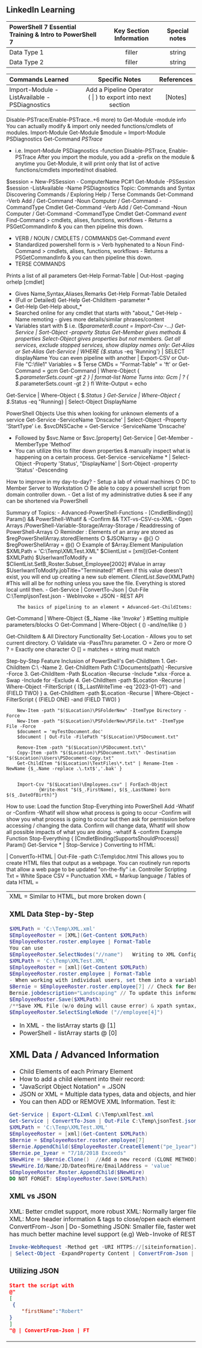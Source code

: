 ## LinkedIn Learning 

| PowerShell 7 Essential Training & Intro to PowerShell 7  | Key Section Information |  Special notes   |
|:------------------|:----------:|:----------:|
| Data Type 1       | filler | string |
| Data Type 2       | filler | string |


| Commands Learned   | Specific Notes   | References   |
| :------------------|:----------:|:----------:|
| Import-Module -ListAvailable  -PSDiagnostics | Add a Pipeline Operator ( &#124; ) to export into next section | [Notes] | [Notes] |



Disable-PSTrace/Enable-PSTrace..+6 more)  to Get-Module -module info
You can actually modify & import only needed functions/cmdlets of modules.	Import-Module
Get-Module
	$module = Import-Module PSDiagnostics
Get-Command *PSTrace*
	
- i.e. Import-Module PSDiagnostics -function Disable-PSTrace, Enable-PSTrace	After you import the module, you add a -prefix on the module & anytime you Get-Module, it will print only that list of active functions/cmdlets imported/not disabled.

$session = New-PSSession - ComputerName PC#1
Get-Module -PSSession $session -ListAvailable -Name PSDiagnostics
Topic: Commands and Syntax	 
Discovering Commands / Exploring Help / Terse Commands	Get-Command -Verb Add / Get-Command -Noun Computer / Get-Command -CommandType Cmdlet
Get-Command -Verb Add / Get-Command -Noun Computer / Get-Command -CommandType Cmdlet Get-Command *event* Find-Command > cmdlets, alises, functions, workflows - Returns a PSGetCommandInfo & you can then pipeline this down.
- VERB / NOUN / CMDLETS / COMMANDS	Get-Command *event* 
- Standardized powershell form is > Verb hyphenated to a Noun	Find-Command > cmdlets, alises, functions, workflows - Returns a PSGetCommandInfo & you can then pipeline this down.
- TERSE COMMANDS



Prints a list of all parameters	Get-Help Format-Table | Out-Host -paging orhelp [cmdlet]
- Gives Name,Syntax,Aliases,Remarks
Get-Help Format-Table Detailed
- (Full or Detailed)
	Get-Help Get-ChildItem -parameter *
- Get-Help	Get-Help about_*  
- Searched online for any cmdlet that starts with "about_"
Get-Help -Name remoting 
	        - gives more details/similar phrases/content
- Variables start with $ i.e. ($_parameterB.count = Import-Csv -…)	Get-Service | Sort-Object -property Status
Get-Member gives methods & properties
Select-Object gives properties but not members.	Get all services, exclude stopped services, show display names only:
Get-Alias or Set-Alias
	Get-Service | WHERE {$_.status -eq 'Running'} | SELECT displayName
You can even pipeline with another | Export-CSV or Out-File "C:\file1"
Variables = $
Terse CMDs = "Format-Table" = 'ft' or Get-Command = gcm
Get-Command | Where-Object { $_.parameterSets.count -gt 2 } | format-list Name
Turns into:
Gcm | ? { $_.parameterSets.count -gt 2 } fl
Write-Output = echo
	
Get-Service | Where-Object { $_.Status }
Get-Service | Where-Object { $_.Status -eq "Running} | Select-Object DisplayName	


PowerShell Objects
Use this when looking for unknown elements of a service	Get-Service -ServiceName 'Dnscache' | Select-Object -Property 'StartType'
i.e. $svcDNSCache = Get-Service -ServiceName 'Dnscache'
- Followed by $svc.Name or $svc.[property]
Get-Service | Get-Member -MemberType 'Method'
- You can utilize this to filter down properties & manually inspect what is happening on a certain process. 
Get-Service -serviceName * | Select-Object -Property 'Status', "DisplayName' | Sort-Object -properrty 'Status' -Descending

</details>

How to improve in my day-to-day?
	- Setup a lab of virtual machines
		○ DC to Member Server to Workstation
		○ Be able to copy a powershell script from domain controller down.
	- Get a list of my administrative duties & see if any can be shortened via PowerShell
	
Summary of Topics: 
	- Advanced-PowerShell-Functions
	- [CmdletBinding()] Param() && PowerShell-Whatif & -Confirm && TXT-vs-CSV-cs-XML
	- Open Arrays /PowerShell-Variable-Storage/Array-Storage / Readdressing of PowerShell-Arrays
		○ Reminder : Elements of an array are stored as $regPowerShellArray.storedElements
		○ $JSONarray = @{}
		○ $regPowerShellArray = @()
		○ Example of $Array.Element Manipulation
$XMLPath = 'C:\Temp\XMLTest.XML"
$ClientList = [xml](Get-Content $XMLPath)
$UserIwantToModify = $ClientList.SetB_Roster.Subset_Employee[2002] #Value in array
$UserIwantToModify.jobTitle="Terminated!" #Even if this value doesn't exist, you will end up creating a new sub element.
		$ClientList.Save($XMLPath) #This will all be for nothing unless you save the file. Everything is stored local until then.
	- Get-Service | ConvertTo-Json | Out-File C:\Temp\jsonTest.json
	- WebInvoke = JSON 
	- REST API 
		
		The basics of pipelining to an element + Advanced-Get-ChildItems:
Get-Command | Where-Object {$_.Name -like '*Invoke*' } #Setting multiple parameters/blocks
		○ Get-Command | Where-Object { () -and/ne/like () }
		
Get-ChildItem & All Directory Functionality 
Set-Location 
	- Allows you to set current directory.
		○ Validate via -PassThru parameter.
		○ = Zero or more
		○ ? = Exactly one character
		○ [] = matches = string must match

Step-by-Step Feature Inclusion of PowerShell's Get-ChildItem
			1. Get-ChildItem C:\ -Name
			2. Get-ChildItem Path C:\Documents\[path] -Recursive -Force
			3. Get-ChildItem -Path $Location -Recurse -Include *.xlsx -Force 
				a. Swap -Include for -Exclude
			4. Get-ChildItem -path $Location -Recurse | Where-Object -FilterScript { ($_.LastWriteTime -eq '2023-01-01') -and (FIELD TWO) }
				a. Get-ChildItem -path $Location -Recurse | Where-Object -FilterScript { (FIELD ONE) -and (FIELD TWO) }
		
		
		New-Item -path "$($Location)\PSFolderNew" -ItemType Directory -Force
		New-Item -path "$($Location)\PSFolderNew\PSFile.txt" -ItemType File -Force
		$document = 'myTestDocument.doc' 
		$document | Out-File -FilePath "$($Location)\PSDocument.txt"
		
		Remove-Item -path "$($Location)\PSDocument.txt\"
		Copy-Item -path "$($Location)\PSDocument.txt\" -Destination "$($Location)\Users\PSDocument-Copy.txt"
		Get-ChildItem "$($Location)\TextFiles\*.txt" | Rename-Item -NewName {$_.Name -replace .\.txt$','.bak' }
		
		
		Import-Csv "$($Location)\Employees.csv" | ForEach-Object 
		        {Write-Host "$($_.FirstName), $($_.LastName) born $($_.DateOfBirth)"}
		
	

How to use: 	Load the function Stop-Everything into PowerShell
Add -Whatif or -Confirm
-Whatif will show what process is going to occur
-Confirm will show you what process is going to occur but then ask for permission
before accessing / changing the data. Confirm will change data, WhatIf will show
all possible impacts of what you are doing.
-whatif & -confirm
        Example
        Function Stop-Everything {
        [CmdletBinding(SupportsShouldProcess)] Param()
                Get-Service * | Stop-Service
        }
Converting to HTML:

<some script> | ConvertTo-HTML | Out-File -path C:\Temp\doc.html
	This allows you to create HTML files that output as a webpage. You can routinely run
reports that allow a web page to be updated "on-the-fly" i.e. Controller Scripting
Txt = White Space
CSV = Punctuation
XML = Markup language / Tables of data	HTML = <table> <tr> <td>
XML = Similar to HTML, but more broken down (<XML Version> <Tag1> <Subtag1>

### XML Data Step-by-Step
```powershell
$XMLPath = 'C:\Temp\XML.xml'
$EmployeeRoster = [XML](Get-Content $XMLPath)
$EmployeeRoster.roster.employee | Format-Table
You can use
$EmployeeRoster.SelectNodes("//name")	Writing to XML Configuration:
$XMLPath = 'C:\Temp\XMLTest.XML'
$EmployeeRoster = [xml](Get-Content $XMLPath)
$EmployeeRoster.roster.employee | Format-Table
- When working with individual users, set them into a variable.
$Bernie = $EmployeeRoster.roster.employee[7] // Check for Bernie with typing $Bernie
Bernie.jobdescription="Landscaping" // To update this information:
$EmployeeRoster.Save($XMLPath) 
/**Save XML File (w/o doing will cause error) & xpath syntax, where any tag related to name will pull**/
$EmployeeRoster.SelectSingleNode ("//employee[4]") 

```
- In XML - the listArray starts @ [1] 
- PowerShell - listArray starts @ [0] 
## XML Data / Advanced Information

- Child Elements of each Primary Element
- How to add a child element into their record:	
- "JavaScript Object Notation" = .JSON
- JSON or XML = Multiple data types, data and objects, and hierarchical structure.
- You can then ADD or REMOVE XML Information. 
Test it: 
```powershell
Get-Service | Export-CLIxml C:\Temp\xmlTest.xml
Get-Service | ConvertTo-Json | Out-File C:\Temp\jsonTest.json
$XMLPath = 'C:\Temp\XMLTest.XML'
$EmployeeRoster = [xml](Get-Content $XMLPath)	
$Bernie = $EmployeeRoster.roster.employee[7]	  
$Bernie.AppendChild($EmployeeRoster.CreateElement("pe_1year"))	
$Bernie.pe_1year = "7/18/2018 Exceeds"
$NewHire = $Bernie.Clone()  //Add a new record (CLONE METHOD)	
$NewHire.Id/Name/JD/DateofHire/EmailAddress = 'value'
$EmployeeRoster.Roster.AppendChild($NewHire)
DO NOT FORGET: $EmployeeRoster.Save($XMLPath)

```   
### XML vs JSON 
XML: Better cmdlet support, more robust 
XML: Normally larger file size than JSON   
XML: More header information & tags to close/open each element
JSON: Sits in between Get-Something | ConvertFrom-Json | Do-Something
JSON: Smaller file, faster web transfer
JSON: Nesting elements, but XML has much better machine level support (e.g) Web-Invoke of REST API

```powershell
Invoke-WebRequest -Method get -URI HTTPS://[siteinformation].com/api/posts/all 
| Select-Object -ExpandProperty Content | ConvertFrom-Json | ft
```

### Utilizing JSON 
```json
Start the script with 
@"
[
 {
    "firstName":"Robert"
}
]
"@ | ConvertFrom-Json | FT

```



